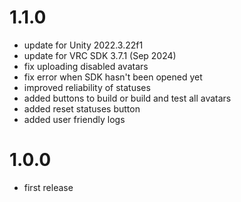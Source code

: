 # 1.1.0

- update for Unity 2022.3.22f1
- update for VRC SDK 3.7.1 (Sep 2024)
- fix uploading disabled avatars
- fix error when SDK hasn't been opened yet
- improved reliability of statuses
- added buttons to build or build and test all avatars
- added reset statuses button
- added user friendly logs

# 1.0.0

- first release
